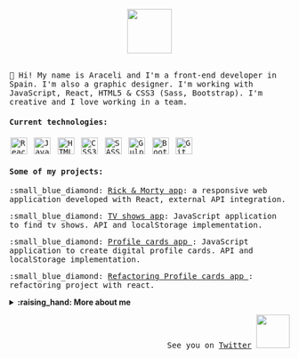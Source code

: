 <p align="center"><img src="https://media.giphy.com/media/Q7SKqn3G97xpmfSOvG/giphy.gif" width="80px"></p><br><samp>👋 Hi! My name is Araceli and I'm a front-end developer in Spain. I'm also a graphic designer. I'm working with JavaScript, React, HTML5 & CSS3 (Sass, Bootstrap). I'm creative and I love working in a team.

#### Current technologies:

<p>
<img src="https://raw.githubusercontent.com/konpa/devicon/master/icons/react/react-original.svg" alt="React" width="30" height="30" style="margin:2px">
<img src="https://raw.githubusercontent.com/konpa/devicon/master/icons/javascript/javascript-original.svg" alt="JavaScript" width="30" height="30" style="margin:2px">
<img src="https://raw.githubusercontent.com/konpa/devicon/master/icons/html5/html5-original-wordmark.svg" alt="HTML5" width="30" height="30" style="margin:2px">
<img src="https://raw.githubusercontent.com/konpa/devicon/master/icons/css3/css3-original-wordmark.svg" alt="CSS3" width="30" height="30" style="margin:2px">
<img src="https://raw.githubusercontent.com/konpa/devicon/master/icons/sass/sass-original.svg" alt="SASS" width="30" height="30" style="margin:2px">
<img src="https://raw.githubusercontent.com/konpa/devicon/master/icons/gulp/gulp-plain.svg" alt="Gulp" width="30" height="30" style="margin:2px">
<img src="https://raw.githubusercontent.com/konpa/devicon/master/icons/bootstrap/bootstrap-plain.svg" alt="Bootstrap" width="30" height="30" style="margin:2px">
<img src="https://raw.githubusercontent.com/konpa/devicon/master/icons/git/git-original.svg" alt="Git" width="30" height="30" style="margin:2px">
</p>

#### Some of my projects:

<p>:small_blue_diamond: <a href="https://github.com/AraceliLobo/modulo-3-evaluacion-final-AraceliLobo">Rick & Morty app</a>: a responsive web application developed with React, external API integration. </p>
<p>:small_blue_diamond: <a href="https://github.com/AraceliLobo/modulo-2-evaluacion-final-AraceliLobo">TV shows app</a>: JavaScript application to find tv shows. API and localStorage implementation.</p>
<p>:small_blue_diamond: <a href="https://github.com/AraceliLobo/modulo-2-evaluacion-final-AraceliLobo">Profile cards app </a>: JavaScript application to create digital profile cards. API and localStorage implementation.</p>
<p>:small_blue_diamond: <a href="https://github.com/AraceliLobo/project-promo-k-module-3-team-4)">Refactoring Profile cards app </a>: refactoring project with react.</p></samp>

<details>
  <summary><b>:raising_hand: More about me</b></summary>
  I have a degree in journalism and I studied a Master in publishing. In 2014 I created my own publishing house <a href="http://www.srloboediciones.com/">Señor Lobo Ediciones</a>. I'm a reading lover! :heartpulse::books:
</details>
<samp><p align="right">
See you on <a href="https://twitter.com/sralobo85">Twitter</a> <img src="https://media.giphy.com/media/MNa0HKdhc3SGQ/giphy.gif" width="60px">
</p></samp>
